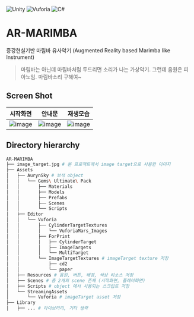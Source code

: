 
![Unity](https://img.shields.io/badge/Unity-2019.4.13f1-blue) ![Vuforia](https://img.shields.io/badge/Vuforia-8.1.12-green) ![C#](https://img.shields.io/badge/C%23-Rider-orange)
# AR-MARIMBA
증강현실기반 마림바 유사악기 (Augmented Reality based Marimba like Instrument)
> 마림바는 아닌데 마림바처럼 두드리면 소리가 나는 가상악기. 그런데 음원은 피아노임. 마림바소리 구해여~

## Screen Shot
|시작화면|안내문|재생모습|
|--|--|--|
|![image](https://user-images.githubusercontent.com/37680108/102649100-f45ed200-41ab-11eb-8f19-345845d987e3.png)|![image](https://user-images.githubusercontent.com/37680108/102649011-d6916d00-41ab-11eb-8b95-ad31b81287b4.png)|![image](https://user-images.githubusercontent.com/37680108/102649034-dc874e00-41ab-11eb-878f-7e3fec95b6b6.png)|


## Directory hierarchy 
```bash
AR-MARIMBA
├── image_target.jpg # 본 프로젝트에서 image target으로 사용한 이미지
├── Assets
│   ├── AurynSky # 보석 object
│   │   └── Gems\ Ultimate\ Pack
│   │       ├── Materials
│   │       ├── Models
│   │       ├── Prefabs
│   │       ├── Scenes
│   │       └── Scripts
│   ├── Editor
│   │   └── Vuforia
│   │       ├── CylinderTargetTextures
│   │       │   └── VuforiaMars_Images
│   │       ├── ForPrint
│   │       │   ├── CylinderTarget
│   │       │   ├── ImageTargets
│   │       │   └── MultiTarget
│   │       └── ImageTargetTextures # imageTarget texture 저장
│   │           ├── cd2
│   │           └── paper
│   ├── Resources # 음원, 버튼, 배경, 색상 리소스 저장
│   ├── Scenes # 총 2개의 scene 존재 (시작화면, 플레이화면)
│   ├── Scripts # object 에서 사용되는 스크립트 저장
│   └── StreamingAssets
│       └── Vuforia # imageTarget asset 저장
├── Library
│   ├── ... # 라이브러리, 기타 생략
```
